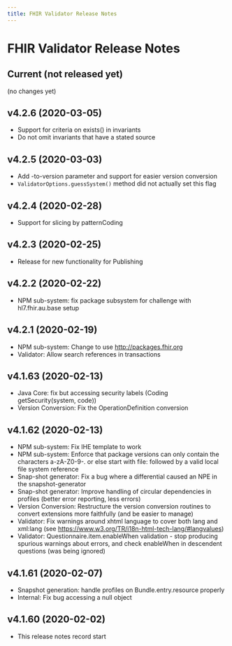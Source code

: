 ```yaml
---
title: FHIR Validator Release Notes
---
```


# FHIR Validator Release Notes

## Current (not released yet)

(no changes yet)

## v4.2.6 (2020-03-05)


* Support for criteria on exists() in invariants
* Do not omit invariants that have a stated source

## v4.2.5 (2020-03-03)

* Add -to-version parameter and support for easier version conversion
* `ValidatorOptions.guessSystem()` method did not actually set this flag

## v4.2.4 (2020-02-28)

* Support for slicing by patternCoding

## v4.2.3 (2020-02-25)

* Release for new functionality for Publishing

## v4.2.2 (2020-02-22)

* NPM sub-system: fix package subsystem for challenge with hl7.fhir.au.base setup

## v4.2.1 (2020-02-19)

* NPM sub-system: Change to use http://packages.fhir.org
* Validator: Allow search references in transactions

## v4.1.63 (2020-02-13)

* Java Core: fix but accessing security labels (Coding getSecurity(system, code))
* Version Conversion: Fix the OperationDefinition conversion

## v4.1.62 (2020-02-13)

* NPM sub-system: Fix IHE template to work
* NPM sub-system: Enforce that package versions can only contain the characters a-zA-Z0-9-. or else start with file: followed by a valid local file system reference
* Snap-shot generator: Fix a bug where a differential caused an NPE in the snapshot-generator
* Snap-shot generator: Improve handling of circular dependencies in profiles (better error reporting, less errors)
* Version Conversion: Restructure the version conversion routines to convert extensions more faithfully (and be easier to manage)
* Validator: Fix warnings around xhtml language to cover both lang and xml:lang (see https://www.w3.org/TR/i18n-html-tech-lang/#langvalues)
* Validator: Questionnaire.item.enableWhen validation - stop producing spurious warnings about errors, and check enableWhen in descendent questions (was being ignored)

## v4.1.61 (2020-02-07)

* Snapshot generation: handle profiles on Bundle.entry.resource properly
* Internal: Fix bug accessing a null object

## v4.1.60 (2020-02-02)

* This release notes record start